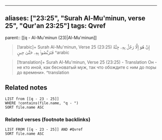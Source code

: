 
---
aliases: ["23:25", "Surah Al-Mu'minun, verse 25", "Qur'an 23:25"]
tags: Qvref
---

parent:: [[q - Al-Mu'minun (23)|Al-Mu'minun]]

> [!arabic]+ Surah Al-Mu'minun, Verse 25 (23:25)
> <span class="quran-arabic">إِنْ هُوَ إِلَّا رَجُلٌۢ بِهِۦ جِنَّةٌ فَتَرَبَّصُوا۟ بِهِۦ حَتَّىٰ حِينٍ</span>
^arabic

> [!translation]+ Surah Al-Mu'minun, Verse 25 (23:25) - Translation
> Он - не кто иной, как бесноватый муж, так что обождите с ним до поры до времени».
^translation



## Related notes
```dataview
LIST from [[q - 23 - 25]]
WHERE !contains(file.name, "q - ")
SORT file.name ASC
```

### Related verses (footnote backlinks)
```dataview
LIST FROM [[q - 23 - 25]] AND #Qvref
SORT file.name ASC
```

